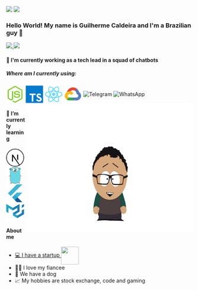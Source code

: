 <div>
  <a align="center" href="https://www.instagram.com/guilhermecaldeira2/" target="_blank"><img src="https://img.shields.io/badge/Instagram-E4405F?style=for-the-badge&logo=instagram&logoColor=white" target="_blank"></a>
  <a align="center" href="https://www.linkedin.com/in/guilherme-caldeira-godoy/" target="_blank"><img src="https://img.shields.io/badge/LinkedIn-0077B5?style=for-the-badge&logo=linkedin&logoColor=white" target="_blank"></a>
<div>

### Hello World! My name is Guilherme Caldeira and I'm a Brazilian guy 👋

<div>
  <a href="beacons.page/guilhermecaldeira2">
    <img height="180em" src="https://github-readme-stats.vercel.app/api?    username=guilhermecaldeira2&show_icons=true&theme=highcontrast&include_all_commits=true&count_private=true"/>
    <img height="180em" src="https://github-readme-stats.vercel.app/api/top-langs/?username=guilhermecaldeira2&layout=compact&langs_count=16&theme=highcontrast"/>
  </a>
</div>
  
#### 🤖 I'm currently working as a tech lead in a squad of chatbots
##### Where am I currently using:
<div>
  <img align="center" alt="NodeJS" height="48" width="48" src="https://github.com/devicons/devicon/blob/master/icons/nodejs/nodejs-original.svg">
  <img align="center" alt="Typescript" height="48" width="48" src="https://github.com/devicons/devicon/blob/master/icons/typescript/typescript-original.svg">
  <img align="center" alt="ReactJS" height="48" width="48" src="https://github.com/devicons/devicon/blob/master/icons/react/react-original.svg">
  <img align="center" alt="Google Cloud" height="48" width="48" src="https://github.com/devicons/devicon/blob/master/icons/googlecloud/googlecloud-original.svg">
  <img align="center" alt="Telegram" target="_blank" src="https://img.shields.io/badge/Telegram-2CA5E0?style=for-the-badge&logo=telegram&logoColor=white">
  <img align="center" alt="WhatsApp" target="_blank" src="https://img.shields.io/badge/WhatsApp-25D366?style=for-the-badge&logo=whatsapp&logoColor=white">
  <img align="right" alt="Avatar" height="350" width="450" src="https://github.com/guilhermecaldeira2/guilhermecaldeira2/blob/main/avatar.png">
</div>

#### 🧐 I’m currently learning
<div>
  <img align="center" alt="NextJS" height="48" width="48" src="https://github.com/devicons/devicon/blob/master/icons/nextjs/nextjs-line.svg">
  <img align="center" alt="Golang" height="48" width="48" src="https://github.com/devicons/devicon/blob/master/icons/go/go-original.svg">
  <img align="center" alt="Flutter" height="48" width="48" src="https://github.com/devicons/devicon/blob/master/icons/flutter/flutter-original.svg">
  <img align="center" alt="MaterialUI" height="48" width="48" src="https://github.com/devicons/devicon/blob/master/icons/materialui/materialui-original.svg">
</div>

#### About me
- <a href="https://estalajadeiro.net" target="_blank">💻 I have a startup <img height="48" width="48" align="center" src="https://storage.googleapis.com/public-estalajadeiro-net/logos/estalajadeiro.png" target="_blank"></a>
- 💁‍♀️ I love my fiancee
- 🐶 We have a dog
- 📈 My hobbies are stock exchange, code and gaming

